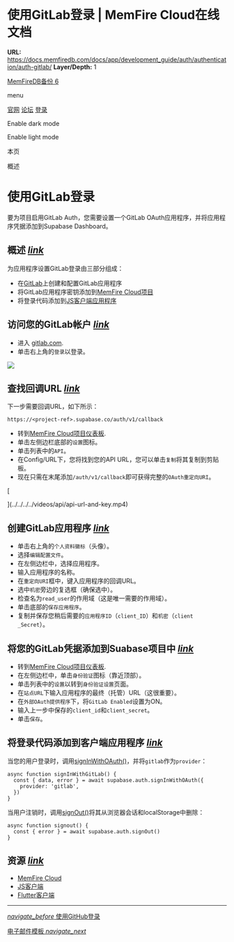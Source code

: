 # 使用GitLab登录 | MemFire Cloud在线文档

**URL:** https://docs.memfiredb.com/docs/app/development_guide/auth/authentication/auth-gitlab/
**Layer/Depth:** 1

[MemFireDB备份 6](/)

menu

[官网](https://memfiredb.com/)
[论坛](https://community.memfiredb.com/)
[登录](https://cloud.memfiredb.com/auth/login)

Enable dark mode

Enable light mode

本页

概述

# 使用GitLab登录

要为项目启用GitLab Auth，您需要设置一个GitLab OAuth应用程序，并将应用程序凭据添加到Supabase Dashboard。

## 概述 [*link*](#%e6%a6%82%e8%bf%b0)

为应用程序设置GitLab登录由三部分组成：

* 在[GitLab](https://gitlab.com)上创建和配置GitLab应用程序
* 将GitLab应用程序密钥添加到[MemFire Cloud项目](https://cloud.memfiredb.com)
* 将登录代码添加到[JS客户端应用程序](https://github.com/supabase/supabase-js)

## 访问您的GitLab帐户 [*link*](#%e8%ae%bf%e9%97%ae%e6%82%a8%e7%9a%84gitlab%e5%b8%90%e6%88%b7)

* 进入 [gitlab.com](https://gitlab.com).
* 单击右上角的`登录`以登录。

![](../../../../img/guides/auth-gitlab/gitlab-portal.png)

## 查找回调URL [*link*](#%e6%9f%a5%e6%89%be%e5%9b%9e%e8%b0%83url)

下一步需要回调URL，如下所示：

`https://<project-ref>.supabase.co/auth/v1/callback`

* 转到[MemFire Cloud项目仪表板](https://cloud.memfiredb.com).
* 单击左侧边栏底部的`设置`图标。
* 单击列表中的`API`。
* 在Config/URL下，您将找到您的API URL，您可以单击`复制`将其复制到剪贴板。
* 现在只需在末尾添加`/auth/v1/callback`即可获得完整的`OAuth重定向URI`。

[

](../../../../videos/api/api-url-and-key.mp4)

## 创建GitLab应用程序 [*link*](#%e5%88%9b%e5%bb%bagitlab%e5%ba%94%e7%94%a8%e7%a8%8b%e5%ba%8f)

* 单击右上角的`个人资料徽标`（头像）。
* 选择`编辑配置文件`。
* 在左侧边栏中，选择应用程序。
* 输入应用程序的名称。
* 在`重定向URI`框中，键入应用程序的回调URL。
* 选中`机密`旁边的复选框（确保选中）。
* 检查名为`read_user`的作用域（这是唯一需要的作用域）。
* 单击底部的`保存应用程序`。
* 复制并保存您稍后需要的`应用程序ID`（`client_ID`）和`机密`（`client _Secret`）。

## 将您的GitLab凭据添加到Suabase项目中 [*link*](#%e5%b0%86%e6%82%a8%e7%9a%84gitlab%e5%87%ad%e6%8d%ae%e6%b7%bb%e5%8a%a0%e5%88%b0suabase%e9%a1%b9%e7%9b%ae%e4%b8%ad)

* 转到[MemFire Cloud项目仪表板](https://cloud.memfiredb.com).
* 在左侧边栏中，单击`身份验证`图标（靠近顶部）。
* 单击列表中的`设置`以转到`身份验证设置`页面。
* 在`站点URL`下输入应用程序的最终（托管）URL（这很重要）。
* 在`外部OAuth提供程序`下，将`GitLab Enabled`设置为ON。
* 输入上一步中保存的`client_id`和`client_secret`。
* 单击`保存`。

## 将登录代码添加到客户端应用程序 [*link*](#%e5%b0%86%e7%99%bb%e5%bd%95%e4%bb%a3%e7%a0%81%e6%b7%bb%e5%8a%a0%e5%88%b0%e5%ae%a2%e6%88%b7%e7%ab%af%e5%ba%94%e7%94%a8%e7%a8%8b%e5%ba%8f)

当您的用户登录时，调用[signInWithOAuth()](/docs/app/sdkdocs/javascript/auth/auth-signinwithoauth/)，并将`gitlab`作为`provider`：

```
async function signInWithGitLab() {
  const { data, error } = await supabase.auth.signInWithOAuth({
    provider: 'gitlab',
  })
}
```

当用户注销时，调用[signOut()](/docs/app/sdkdocs/javascript/auth/auth-signout/)将其从浏览器会话和localStorage中删除：

```
async function signout() {
  const { error } = await supabase.auth.signOut()
}
```

## 资源 [*link*](#%e8%b5%84%e6%ba%90)

* [MemFire Cloud](https://cloud.memfiredb.com)
* [JS客户端](https://github.com/supabase/supabase-js)
* [Flutter客户端](https://github.com/supabase/supabase-flutter)

---

[*navigate\_before* 使用GitHub登录](/docs/app/development_guide/auth/authentication/auth-github/)

[电子邮件模板 *navigate\_next*](/docs/app/development_guide/auth/authentication/auth-email-templates/)